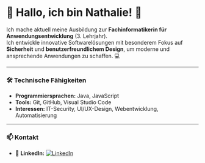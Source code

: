 # 👋 Hallo, ich bin Nathalie! 🚀

Ich mache aktuell meine Ausbildung zur **Fachinformatikerin für Anwendungsentwicklung** (3. Lehrjahr).  
Ich entwickle innovative Softwarelösungen mit besonderem Fokus auf **Sicherheit** und **benutzerfreundlichem Design**, um moderne und ansprechende Anwendungen zu schaffen. 💻

---

### 🛠️ Technische Fähigkeiten
- **Programmiersprachen:** Java, JavaScript  
- **Tools:** Git, GitHub, Visual Studio Code  
- **Interessen:** IT-Security, UI/UX-Design, Webentwicklung, Automatisierung

---

### 📫 Kontakt
- 💼 **LinkedIn:** [![LinkedIn](pfad-zur-datei/linkedin-logo.png)](https://www.linkedin.com/in/nathalie-m-603381285)  

